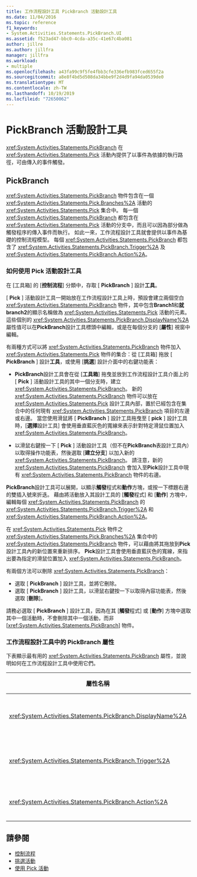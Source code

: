 ```yaml
---
title: 工作流程設計工具 PickBranch 活動設計工具
ms.date: 11/04/2016
ms.topic: reference
f1_keywords:
- System.Activities.Statements.PickBranch.UI
ms.assetid: f523ad47-bbc0-4cda-a35c-41e67c4ba081
author: jillre
ms.author: jillfra
manager: jillfra
ms.workload:
- multiple
ms.openlocfilehash: a43fa99c9f5fe4fbb3cfe336efb983fced655f2a
ms.sourcegitcommit: a8e8f4bd5d508da34bbe9f2d4d9fa94da0539de0
ms.translationtype: MT
ms.contentlocale: zh-TW
ms.lasthandoff: 10/19/2019
ms.locfileid: "72650062"
---
```

# <a name="pickbranch-activity-designer"></a>PickBranch 活動設計工具

<xref:System.Activities.Statements.PickBranch> 在 <xref:System.Activities.Statements.Pick> 活動內提供了以事件為依據的執行路徑，可由傳入的事件觸發。

## <a name="pickbranch"></a>PickBranch

<xref:System.Activities.Statements.PickBranch> 物件包含在一個 <xref:System.Activities.Statements.Pick.Branches%2A> 活動的 <xref:System.Activities.Statements.Pick> 集合中。 每一個 <xref:System.Activities.Statements.PickBranch> 都包含在 <xref:System.Activities.Statements.Pick> 活動的分支中，而且可以因為部分做為觸發程序的傳入事件而執行。 如此一來，工作流程設計工具就會提供以事件為基礎的控制流程模型。 每個 <xref:System.Activities.Statements.PickBranch> 都包含了 <xref:System.Activities.Statements.PickBranch.Trigger%2A> 及 <xref:System.Activities.Statements.PickBranch.Action%2A>。

### <a name="how-to-use-the-pick-activity-designer"></a>如何使用 Pick 活動設計工具

在 [工具箱] 的 [**控制流程**] 分類中，存取 [ **PickBranch** ] 設計**工具**。

[ **Pick** ] 活動設計工具一開始放在工作流程設計工具上時，預設會建立兩個空白 <xref:System.Activities.Statements.PickBranch> 物件，其中包含**Branch1**和**就 branch2**的顯示名稱做為 <xref:System.Activities.Statements.Pick> 活動的元素。 這些個別的 <xref:System.Activities.Statements.PickBranch.DisplayName%2A> 屬性值可以在**PickBranch**設計工具標頭中編輯，或是在每個分支的 [**屬性**] 視窗中編輯。

有兩種方式可以將 <xref:System.Activities.Statements.PickBranch> 物件加入 <xref:System.Activities.Statements.Pick> 物件的集合：從 [工具箱] 拖放 [ **PickBranch** ] 設計**工具**，或使用 [**挑選**] 設計介面中的右鍵功能表：

- **PickBranch**設計工具會在從 [**工具箱**] 拖曳並放到工作流程設計工具介面上的 [ **Pick** ] 活動設計工具的其中一個分支時，建立 <xref:System.Activities.Statements.PickBranch>。 新的 <xref:System.Activities.Statements.PickBranch> 物件可以放在 <xref:System.Activities.Statements.Pick> 設計工具內部，置於已經包含在集合中的任何現有 <xref:System.Activities.Statements.PickBranch> 項目的左邊或右邊。 當您使用滑鼠將 [ **PickBranch** ] 設計工具拖曳至 [ **pick** ] 設計工具時，[**選擇**設計工具] 會使用垂直藍灰色的寬線來表示針對特定滑鼠位置加入 <xref:System.Activities.Statements.PickBranch>。

- 以滑鼠右鍵按一下 [ **Pick** ] 活動設計工具（但不在**PickBranch**表設計工具內）以取得操作功能表，然後選取 [**建立分支**] 以加入新的 <xref:System.Activities.Statements.PickBranch>。 請注意，新的 <xref:System.Activities.Statements.PickBranch> 會加入至**Pick**設計工具中現有 <xref:System.Activities.Statements.PickBranch> 物件的右邊。

**PickBranch**設計工具可以展開，以顯示**觸發**程式和**動作**方塊，或按一下標題右邊的雙插入號來折迭。 藉由將活動放入其設計工具的 [**觸發**程式] 和 [**動作**] 方塊中，編輯每個 <xref:System.Activities.Statements.PickBranch> 的 <xref:System.Activities.Statements.PickBranch.Trigger%2A> 和 <xref:System.Activities.Statements.PickBranch.Action%2A>。

在 <xref:System.Activities.Statements.Pick> 物件之 <xref:System.Activities.Statements.Pick.Branches%2A> 集合中的 <xref:System.Activities.Statements.PickBranch> 物件，可以藉由將其拖放到**Pick**設計工具內的新位置來重新排序。 **Pick**設計工具會使用垂直藍灰色的寬線，來指出要為指定的滑鼠位置加入 <xref:System.Activities.Statements.PickBranch>。

有兩個方法可以刪除 <xref:System.Activities.Statements.PickBranch>：

- 選取 [ **PickBranch** ] 設計工具，並將它刪除。
- 選取 [ **PickBranch** ] 設計工具，以滑鼠右鍵按一下以取得內容功能表，然後選取 [**刪除**]。

請務必選取 [ **PickBranch** ] 設計工具，因為在其 [**觸發**程式] 或 [**動作**] 方塊中選取其中一個活動時，不會刪除其中一個活動，而非 [<xref:System.Activities.Statements.PickBranch>] 物件。

### <a name="pickbranch-properties-in-the-workflow-designer"></a>工作流程設計工具中的 PickBranch 屬性

下表顯示最有用的 <xref:System.Activities.Statements.PickBranch> 屬性，並說明如何在工作流程設計工具中使用它們。

|屬性名稱|必要項|使用量|
|-|--------------|-|
|<xref:System.Activities.Statements.PickBranch.DisplayName%2A>|False|在**PickBranch**設計工具的標頭上顯示的易記名稱。 預設值是 Branch。<br /><br /> 雖然 <xref:System.Activities.Activity.DisplayName%2A> 並非絕對必要，但建議您盡量使用。|
|<xref:System.Activities.Statements.PickBranch.Trigger%2A>|True|各個 <xref:System.Activities.Statements.PickBranch> 都包含一個 <xref:System.Activities.Statements.PickBranch.Trigger%2A> 動作，可以叫用 <xref:System.Activities.Statements.PickBranch.Action%2A>。|
|<xref:System.Activities.Statements.PickBranch.Action%2A>|False|各個 <xref:System.Activities.Statements.PickBranch> 都包含一個 <xref:System.Activities.Statements.PickBranch.Action%2A>，如果觸發就會執行。|

## <a name="see-also"></a>請參閱

- [控制流程](../workflow-designer/control-flow-activity-designers.md)
- [挑選活動](/dotnet/framework/windows-workflow-foundation/pick-activity)
- [使用 Pick 活動](/dotnet/framework/windows-workflow-foundation/samples/using-the-pick-activity)